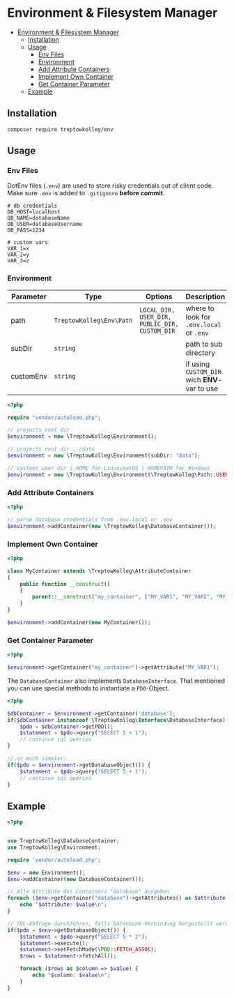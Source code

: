 # Environment & Filesystem Manager

<!-- TOC -->
* [Environment & Filesystem Manager](#environment--filesystem-manager)
  * [Installation](#installation)
  * [Usage](#usage)
    * [Env Files](#env-files)
    * [Environment](#environment)
    * [Add Attribute Containers](#add-attribute-containers)
    * [Implement Own Container](#implement-own-container)
    * [Get Container Parameter](#get-container-parameter)
  * [Example](#example)
<!-- TOC -->

## Installation

````shell
composer require treptowkolleg/env
````

## Usage

### Env Files

DotEnv files (``.env``) are used to store risky credentials out of client code.
Make sure ``.env`` is added to ``.gitignore`` **before commit**.

````dotenv
# db credentials
DB_HOST=localhost
DB_NAME=databaseName
DB_USER=databaseUsername
DB_PASS=1234

# custom vars
VAR_1=x
VAR_2=y
VAR_3=z
````

### Environment

| Parameter | Type                       | Options                                         | Description                                     |
|-----------|----------------------------|-------------------------------------------------|-------------------------------------------------|
| path      | ``TreptowKolleg\Env\Path`` | ``LOCAL_DIR, USER_DIR, PUBLIC_DIR, CUSTOM_DIR`` | where to look for ``.env.local`` or ``.env``    |
| subDir    | ``string``                 |                                                 | path to sub directory                           |
| customEnv | ``string``                 |                                                 | if using ``CUSTOM_DIR`` wich **ENV**-var to use |


````php
<?php

require "vendor/autoload.php";

// projects root dir
$environment = new \TreptowKolleg\Environment();

// projects root dir . /data
$environment = new \TreptowKolleg\Environment(subDir: "data");

// systems user dir | HOME for Linux/macOS | HOMEPATH for Windows
$environment = new \TreptowKolleg\Environment(\TreptowKolleg\Path::USER_DIR);
````

### Add Attribute Containers

````php
<?php

// parse database credentials from .env.local or .env 
$environment->addContainer(new \TreptowKolleg\DatabaseContainer());

````

### Implement Own Container

````php
<?php

class MyContainer extends \TreptowKolleg\AttributeContainer
{
    public function __construct()
    {
        parent::__construct("my_container", ["MY_VAR1", "MY_VAR2", "MY_VAR3"]);
    }
}

$environment->addContainer(new MyContainer());
````

### Get Container Parameter

````php
<?php

$environment->getContainer("my_container")->getAttribute("MY_VAR1");
````

The ``DatabaseContainer`` also implements ``DatabaseInterface``. That mentioned you can
use special methods to instantiate a ``PDO``-Object.

````php
<?php

$dbContainer = $environment->getContainer('database');
if($dbContainer instanceof \TreptowKolleg\Interface\DatabaseInterface) {
    $pdo = $dbContainer->getPDO();
    $statement = $pdo->query("SELECT 5 + 1");
    // continue sql queries
}

// or much simpler:
if($pdo = $environment->getDatabaseObject()) {
    $statement = $pdo->query("SELECT 5 + 1");
    // continue sql queries
}
````

## Example

````php
<?php


use TreptowKolleg\DatabaseContainer;
use TreptowKolleg\Environment;

require 'vendor/autoload.php';

$env = new Environment();
$env->addContainer(new DatabaseContainer());

// Alle Attribute des Containers "database" ausgeben
foreach ($env->getContainer("database")->getAttributes() as $attribute => $value) {
    echo "$attribute: $value\n";
}

// SQL-Abfrage durchführen, falls Datenbank-Verbindung hergestellt werden konnte
if($pdo = $env->getDatabaseObject()) {
    $statement = $pdo->query("SELECT 5 * 2");
    $statement->execute();
    $statement->setFetchMode(\PDO::FETCH_ASSOC);
    $rows = $statement->fetchAll();

    foreach ($rows as $column => $value) {
        echo "$column: $value\n";
    }
}
````